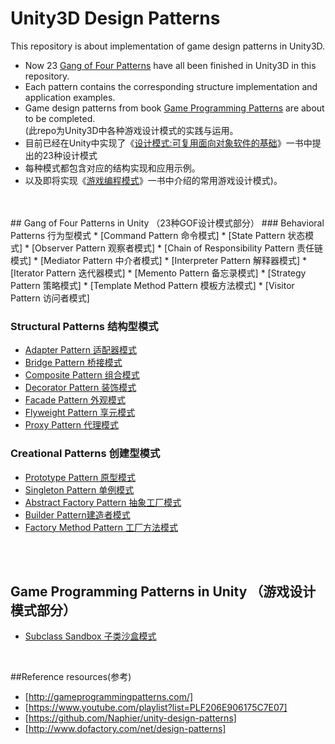 # Unity3D Design Patterns
This repository is about implementation of game design patterns in Unity3D. 
* Now 23 [Gang of Four Patterns] have all been finished in Unity3D in this repository.
* Each pattern contains the corresponding structure implementation and application examples.
* Game design patterns from book [Game Programming Patterns] are about to be completed.
<br> (此repo为Unity3D中各种游戏设计模式的实践与运用。
* 目前已经在Unity中实现了《[设计模式:可复用面向对象软件的基础]》一书中提出的23种设计模式
* 每种模式都包含对应的结构实现和应用示例。
* 以及即将实现《[游戏编程模式]》一书中介绍的常用游戏设计模式)。
<br> 
<br> 
## Gang of Four Patterns in Unity （23种GOF设计模式部分）
### Behavioral Patterns 行为型模式
* [Command Pattern 命令模式]
* [State Pattern 状态模式]
* [Observer Pattern 观察者模式]
* [Chain of Responsibility Pattern 责任链模式]
* [Mediator Pattern 中介者模式]
* [Interpreter Pattern 解释器模式]
* [Iterator Pattern 迭代器模式]
* [Memento Pattern 备忘录模式]
* [Strategy Pattern 策略模式]
* [Template Method Pattern 模板方法模式]
* [Visitor Pattern 访问者模式]


### Structural Patterns 结构型模式
* [Adapter Pattern 适配器模式]
* [Bridge Pattern 桥接模式]
* [Composite Pattern 组合模式]
* [Decorator Pattern 装饰模式]
* [Facade Pattern 外观模式]
* [Flyweight Pattern 享元模式]
* [Proxy Pattern 代理模式]


### Creational Patterns 创建型模式
* [Prototype Pattern 原型模式]
* [Singleton Pattern 单例模式]
* [Abstract Factory Pattern 抽象工厂模式]
* [Builder Pattern建造者模式]
* [Factory Method Pattern 工厂方法模式]

<br> 
<br> 

## Game Programming Patterns in Unity （游戏设计模式部分）
* [Subclass Sandbox 子类沙盒模式]


<br> 

##Reference resources(参考)

* [http://gameprogrammingpatterns.com/]
* [https://www.youtube.com/playlist?list=PLF206E906175C7E07]
* [https://github.com/Naphier/unity-design-patterns]
* [http://www.dofactory.com/net/design-patterns]


[State Pattern 状态模式]:https://github.com/QianMo/Unity3D-Design-Patterns/tree/master/Assets/State%20Pattern
[Command Pattern 命令模式]: https://github.com/QianMo/Unity-Design-Pattern/tree/master/Assets/Command%20Pattern
[Flyweight Pattern 享元模式]:https://github.com/QianMo/Unity-Design-Pattern/tree/master/Assets/Flyweight%20Pattern
[Observer Pattern 观察者模式]:https://github.com/QianMo/Unity-Design-Pattern/tree/master/Assets/Observer%20Pattern
[Singleton Pattern 单例模式]:https://github.com/QianMo/Unity-Design-Pattern/tree/master/Assets/Singleton%20Pattern
[Prototype Pattern 原型模式]:https://github.com/QianMo/Unity-Design-Pattern/tree/master/Assets/Prototype%20Pattern
[Chain of Responsibility Pattern 责任链模式]:https://github.com/QianMo/Unity-Design-Pattern/tree/master/Assets/Chain%20of%20Responsibility%20Pattern
[Mediator Pattern 中介者模式]:https://github.com/QianMo/Unity-Design-Pattern/tree/master/Assets/Mediator%20Pattern
[Interpreter Pattern 解释器模式]:https://github.com/QianMo/Unity-Design-Pattern/tree/master/Assets/Interpreter%20Pattern
[Iterator Pattern 迭代器模式]:https://github.com/QianMo/Unity-Design-Pattern/tree/master/Assets/Iterator%20Pattern
[Memento Pattern 备忘录模式]:https://github.com/QianMo/Unity-Design-Pattern/tree/master/Assets/Memento%20Pattern
[Strategy Pattern 策略模式]:https://github.com/QianMo/Unity-Design-Pattern/tree/master/Assets/Strategy%20Pattern
[Template Method Pattern 模板方法模式]:https://github.com/QianMo/Unity-Design-Pattern/tree/master/Assets/Template%20Method%20Pattern
[Visitor Pattern 访问者模式]:https://github.com/QianMo/Unity-Design-Pattern/tree/master/Assets/Visitor%20Pattern
[Adapter Pattern 适配器模式]:https://github.com/QianMo/Unity-Design-Pattern/tree/master/Assets/Adapter%20Pattern
[Bridge Pattern 桥接模式]:https://github.com/QianMo/Unity-Design-Pattern/tree/master/Assets/Bridge%20Pattern
[Composite Pattern 组合模式]:https://github.com/QianMo/Unity-Design-Pattern/tree/master/Assets/Composite%20Pattern
[Decorator Pattern 装饰模式]:https://github.com/QianMo/Unity-Design-Pattern/tree/master/Assets/Decorator%20Pattern
[Facade Pattern 外观模式]:https://github.com/QianMo/Unity-Design-Pattern/tree/master/Assets/Facade%20Pattern
[Proxy Pattern 代理模式]:https://github.com/QianMo/Unity-Design-Pattern/tree/master/Assets/Proxy%20Pattern
[Abstract Factory Pattern 抽象工厂模式]:https://github.com/QianMo/Unity-Design-Pattern/tree/master/Assets/Abstract%20Factory%20Pattern
[Builder Pattern建造者模式]:https://github.com/QianMo/Unity-Design-Pattern/tree/master/Assets/Builder%20Pattern
[Factory Method Pattern 工厂方法模式]:https://github.com/QianMo/Unity-Design-Pattern/tree/master/Assets/Factory%20Method%20Pattern
[Subclass Sandbox 子类沙盒模式]:https://github.com/QianMo/Unity-Design-Pattern/tree/master/Assets/SubclassSandbox%20Pattern
[Gang of Four Patterns]:https://www.amazon.com/Design-Patterns-Elements-Reusable-Object-Oriented/dp/0201633612/ref=sr_1_1?ie=UTF8&qid=1476338345&sr=8-1&keywords=design+patterns
[Game Programming Patterns]:http://gameprogrammingpatterns.com/
[设计模式:可复用面向对象软件的基础]:https://www.amazon.cn/%E8%AE%A1%E7%AE%97%E6%9C%BA%E7%A7%91%E5%AD%A6%E4%B8%9B%E4%B9%A6-%E8%AE%BE%E8%AE%A1%E6%A8%A1%E5%BC%8F-%E5%8F%AF%E5%A4%8D%E7%94%A8%E9%9D%A2%E5%90%91%E5%AF%B9%E8%B1%A1%E8%BD%AF%E4%BB%B6%E7%9A%84%E5%9F%BA%E7%A1%80-Erich-Gamma/dp/B001130JN8/ref=sr_1_1?ie=UTF8&qid=1476338390&sr=8-1&keywords=%E8%AE%BE%E8%AE%A1%E6%A8%A1%E5%BC%8F
[游戏编程模式]:http://gameprogrammingpatterns.com/


